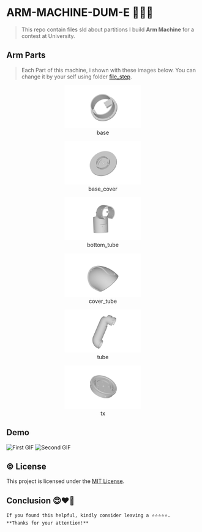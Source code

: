 # ARM-MACHINE-DUM-E 🦾🤖🦿
> This repo contain files sld about partitions I build **Arm Machine** for a contest at University. 

## Arm Parts
> Each Part of this machine, i shown with these images below. You can change it by your self using folder [file_step](https://github.com/Sonny-Inkai/ARM-MACHINE-DUM-E/tree/main/file_step). 

<div align="center">
    <figure>
        <img src="https://github.com/Sonny-Inkai/ARM-MACHINE-DUM-E/blob/main/image/base.png" alt="Ảnh 1" width="200"/>
        <figcaption>base</figcaption>
    </figure>
    <figure>
        <img src="https://github.com/Sonny-Inkai/ARM-MACHINE-DUM-E/blob/main/image/base_cover.png" alt="Ảnh 2" width="200"/>
        <figcaption>base_cover</figcaption>
    </figure>
  <figure>
        <img src="https://github.com/Sonny-Inkai/ARM-MACHINE-DUM-E/blob/main/image/bottom_tube.png" alt="Ảnh 2" width="200"/>
        <figcaption>bottom_tube</figcaption>
    </figure>
</div>

<div align="center">
    <figure>
        <img src="https://github.com/Sonny-Inkai/ARM-MACHINE-DUM-E/blob/main/image/cover_tube.png" alt="Ảnh 1" width="200"/>
        <figcaption>cover_tube</figcaption>
    </figure>
    <figure>
        <img src="https://github.com/Sonny-Inkai/ARM-MACHINE-DUM-E/blob/main/image/tube.png" alt="Ảnh 2" width="200"/>
        <figcaption>tube</figcaption>
    </figure>
  <figure>
        <img src="https://github.com/Sonny-Inkai/ARM-MACHINE-DUM-E/blob/main/image/tx.png" alt="Ảnh 2" width="200"/>
        <figcaption>tx</figcaption>
    </figure>
</div>

## Demo
<!-- Container for GIFs -->
<div>
    <!-- First GIF -->
    <img src="https://github.com/Sonny-Inkai/ARM-MACHINE-DUM-E/blob/main/video/testing.gif" alt="First GIF" height=500>
    <!-- Second GIF -->
    <img src="https://github.com/Sonny-Inkai/ARM-MACHINE-DUM-E/blob/main/video/prepare_4_contest.gif" alt="Second GIF" height=500>
</div>

## <a>©️ License</a>

This project is licensed under the [MIT License](http://opensource.org/licenses/MIT).

## <a name="Conclusion">Conclusion 😍❤️🥰 </a>
```
If you found this helpful, kindly consider leaving a ⭐⭐⭐⭐⭐. 
**Thanks for your attention!**
```
